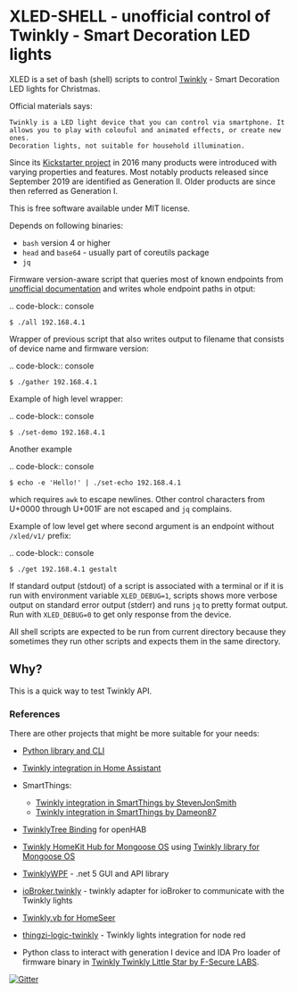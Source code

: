 # XLED-SHELL - unofficial control of Twinkly - Smart Decoration LED lights

XLED is a set of bash (shell) scripts to control
[Twinkly](https://www.twinkly.com/) - Smart Decoration LED lights for
Christmas.

Official materials says:

    Twinkly is a LED light device that you can control via smartphone. It
    allows you to play with colouful and animated effects, or create new ones.
    Decoration lights, not suitable for household illumination.

Since its [Kickstarter
project](https://www.kickstarter.com/projects/twinkly/twinkly-smart-decoration-for-your-christmas)
in 2016 many products were introduced with varying properties and features.
Most notably products released since September 2019 are identified as
Generation II. Older products are since then referred as Generation I.

This is free software available under MIT license.

Depends on following binaries:

* `bash` version 4 or higher
* `head` and `base64` - usually part of coreutils package
* `jq`

Firmware version-aware script that queries most of known endpoints from
[unofficial documentation](https://xled-docs.readthedocs.io) and writes whole
endpoint paths in otput:

.. code-block:: console

    $ ./all 192.168.4.1

Wrapper of previous script that also writes output to filename that consists of
device name and firmware version:

.. code-block:: console

    $ ./gather 192.168.4.1

Example of high level wrapper:

.. code-block:: console

    $ ./set-demo 192.168.4.1

Another example 

.. code-block:: console

    $ echo -e 'Hello!' | ./set-echo 192.168.4.1

which requires `awk` to escape newlines. Other control characters from U+0000
through U+001F are not escaped and `jq` complains.

Example of low level get where second argument is an endpoint without
`/xled/v1/` prefix:

.. code-block:: console

    $ ./get 192.168.4.1 gestalt

If standard output (stdout) of a script is associated with a terminal or if it
is run with environment variable `XLED_DEBUG=1`, scripts shows more verbose
output on standard error output (stderr) and runs `jq` to pretty format output.
Run with `XLED_DEBUG=0` to get only response from the device.

All shell scripts are expected to be run from current directory because they
sometimes they run other scripts and expects them in the same directory.

## Why?

This is a quick way to test Twinkly API.

### References

There are other projects that might be more suitable for your needs:

* [Python library and CLI](https://github.com/scrool/xled)
* [Twinkly integration in Home Assistant](https://www.home-assistant.io/integrations/twinkly/)
* SmartThings:

  * [Twinkly integration in SmartThings by StevenJonSmith](https://github.com/StevenJonSmith/SmartThings)
  * [Twinkly integration in SmartThings by Dameon87](https://github.com/Dameon87/SmartThings)

* [TwinklyTree Binding](https://github.com/mvanhulsentop/openhab-addons/tree/twinklytree/bundles/org.openhab.binding.twinklytree) for openHAB

* [Twinkly HomeKit Hub for Mongoose OS](https://github.com/d4rkmen/twinkly-homekit) using [Twinkly library for Mongoose OS](https://github.com/d4rkmen/twinkly)

* [TwinklyWPF](https://github.com/MarkAlanJones/TwinklyWPF) - .net 5 GUI and API library
* [ioBroker.twinkly](https://www.npmjs.com/package/iobroker.twinkly) - twinkly adapter for ioBroker to communicate with the Twinkly lights
* [Twinkly.vb for HomeSeer](https://forums.homeseer.com/forum/developer-support/scripts-plug-ins-development-and-libraries/script-plug-in-library/1348314-twinkly-vb-christmas-tree-lights-with-predefined-and-custom-animations)
* [thingzi-logic-twinkly](https://www.npmjs.com/package/thingzi-logic-twinkly) - Twinkly lights integration for node red
* Python class to interact with generation I device and IDA Pro loader of firmware binary in [Twinkly Twinkly Little Star by F-Secure LABS](https://labs.f-secure.com/blog/twinkly-twinkly-little-star/).

[![Gitter](https://badges.gitter.im/Join%20Chat.svg)](https://gitter.im/xled-community/chat?utm_source=badge&utm_medium=badge&utm_campaign=pr-badge&utm_content=badge)
